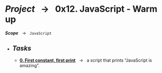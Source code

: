 # ***Project*** &nbsp; → &nbsp; **0x12. JavaScript - Warm up** <br />
***Scope*** &nbsp; → &nbsp; ` JavaScript ` <br />

* ## ***Tasks*** <br />
  * **[0. First constant, first print](./0-javascript_is_amazing.js)** &nbsp; → &nbsp; a script that prints “JavaScript is amazing”. <br />

